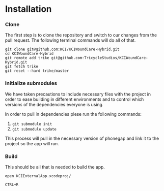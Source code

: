 Installation
============

### Clone

The first step is to clone the repository and switch to our changes from the pull request. The following terminal commands will do all of that.

```
git clone git@github.com:KCI/KCIWoundCare-Hybrid.git
cd KCIWoundCare-Hybrid
git remote add trike git@github.com:TricycleStudios/KCIWoundCare-Hybrid.git
git fetch trike
git reset --hard trike/master
```

### Initialize submodules

We have taken precautions to include necessary files with the project in order to ease building in different environments and to control which versions of the dependencies everyone is using. 

In order to pull in dependencies plese run the following commands:

1. `git submodule init`
2. `git submodule update`

This process will pull in the necessary version of phonegap and link it to the project so the app will run.


### Build

This should be all that is needed to build the app.

`open KCIExternalApp.xcodeproj/`

`CTRL+R`


